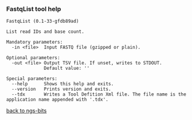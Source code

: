 ### FastqList tool help
	FastqList (0.1-33-gfdb89ad)
	
	List read IDs and base count.
	
	Mandatory parameters:
	  -in <file>  Input FASTQ file (gzipped or plain).
	
	Optional parameters:
	  -out <file> Output TSV file. If unset, writes to STDOUT.
	              Default value: ''
	
	Special parameters:
	  --help      Shows this help and exits.
	  --version   Prints version and exits.
	  --tdx       Writes a Tool Defition Xml file. The file name is the application name appended with '.tdx'.
	
[back to ngs-bits]("https://github.com/marc-sturm/ngs-bits")